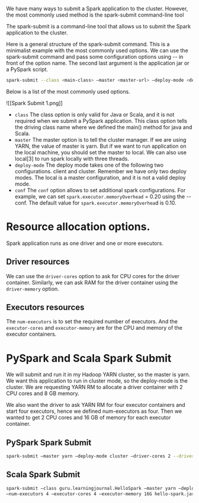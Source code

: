 We have many ways to submit a Spark application to the cluster. However, the most commonly used method is the spark-submit command-line tool

The spark-submit is a command-line tool that allows us to submit the Spark application to the cluster.

Here is a general structure of the spark-submit command. This is a minimalist example with the most commonly used options. We can use the spark-submit command and pass some configuration options using -- in front of the option name. The second last argument is the application jar or a PySpark script.

```bash
spark-submit --class <main-class> —master <master-url> —deploy-mode <deploy-mode> <application-jar> [application-args]
```

Below is a list of the most commonly used options.

![[Spark Submit 1.png]]

- `class`
	The class option is only valid for Java or Scala, and it is not required when we submit a PySpark application. This class option tells the driving class name where we defined the main() method for java and Scala.
- `master`
	The master option is to tell the cluster manager. If we are using YARN, the value of master is yarn. But if we want to run application on the local machine, you should set the master to local. We can also use local\[3] to run spark locally with three threads.
- `deploy-mode`
	The deploy mode takes one of the following two configurations. client and cluster. Remember we have only two deploy modes. The local is a master configuration, and it is not a valid deploy mode.
- `conf`
	The `conf` option allows to set additional spark configurations. For example, we can set `spark.executor.memoryOverhead` = 0.20 using the --conf. The default value for `spark.executor.memoryOverhea`d is 0.10.
# Resource allocation options.

Spark application runs as one driver and one or more executors. 
## Driver resources
We can use the `driver-cores` option to ask for CPU cores for the driver container. Similarly, we can ask RAM for the driver container using the `driver-memory` option.

## Executors resources
The `num-executors` is to set the required number of executors. And the `executor-cores` and `executor-memory` are for the CPU and memory of the executor containers.
# PySpark and Scala Spark Submit

We will submit and run it in my Hadoop YARN cluster, so the master is yarn. We want this application to run in cluster mode, so the deploy-mode is the cluster. We are requesting YARN RM to allocate a driver container with 2 CPU cores and 8 GB memory.

We also want the driver to ask YARN RM for four executor containers and start four executors, hence we defined num-executors as four. Then we wanted to get 2 CPU cores and 16 GB of memory for each executor container.
## PySpark Spark Submit
```bash
spark-submit —master yarn —deploy-mode cluster —driver-cores 2 --driver-memory 8G —num-executors 4 —executor-cores 4 —executor-memory 16G hello-spark.py
```

## Scala Spark Submit
```bash
spark-submit —class guru.learningjournal.HelloSpark —master yarn —deploy-mode cluster —driver-cores 2 —driver-memory 8G
—num-executors 4 —executor-cores 4 —executor-memory 16G hello-spark.jar
```
